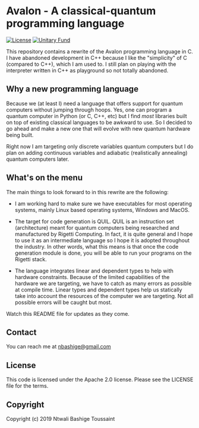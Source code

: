 # Avalon - A classical-quantum programming language

[![License](https://img.shields.io/badge/LICENSE-Apache%202.0-blue.svg?style=for-the-badge)](https://www.apache.org/licenses/LICENSE-2.0)
[![Unitary Fund](https://img.shields.io/badge/Supported%20by-Unitary%20Fund-brightgreen.svg?style=for-the-badge)](http://unitary.fund)

This repository contains a rewrite of the Avalon programming language in C. I have abandoned development in C++ because I like the "simplicity" of C (compared to C++), which I am used to. I still plan on playing with the interpreter written in C++ as playground so not totally abandoned.

## Why a new programming language

Because we (at least I) need a language that offers support for quantum computers without jumping through hoops. Yes, one can program a quantum computer in Python (or C, C++, etc) but I find _most_ libraries built on top of existing classical languages to be awkward to use.
So I decided to go ahead and make a new one that will evolve with new quantum hardware being built.

Right now I am targeting only discrete variables quantum computers but I do plan on adding continuous variables and adiabatic (realistically annealing) quantum computers later.

## What's on the menu

The main things to look forward to in this rewrite are the following:

- I am working hard to make sure we have executables for most operating systems, mainly Linux based operating systems, Windows and MacOS.

- The target for code generation is QUIL. QUIL is an instruction set (architecture) meant for quantum computers being researched and manufactured by Rigetti Computing. In fact, it is quite general and I hope to use it as an intermediate language so I hope it is adopted throughout the industry.
In other words, what this means is that once the code generation module is done, you will be able to run your programs on the Rigetti stack.

- The language integrates linear and dependent types to help with hardware constraints. Because of the limited capabilities of the hardware we are targeting,
we have to catch as many errors as possible at compile time. Linear types and dependent types help us statically take into account the resources of the computer we are targeting. Not all possible errors will be caught but most.

Watch this README file for updates as they come.

## Contact

You can reach me at <a href="mailto:nbashige@gmail.com">nbashige@gmail.com</a>

## License

This code is licensed under the Apache 2.0 license. Please see the LICENSE file for the terms.

## Copyright

Copyright (c) 2019 Ntwali Bashige Toussaint
